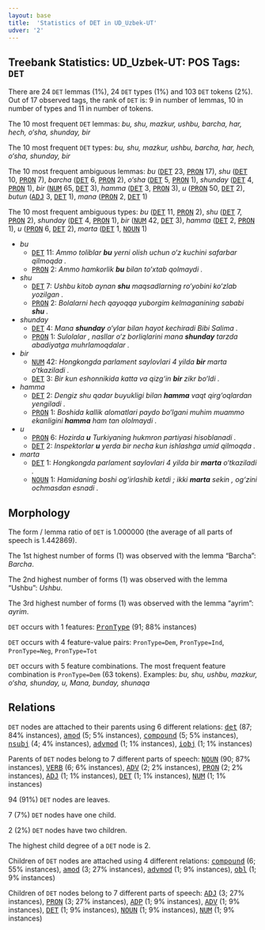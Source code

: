 ```yaml
---
layout: base
title:  'Statistics of DET in UD_Uzbek-UT'
udver: '2'
---
```


## Treebank Statistics: UD_Uzbek-UT: POS Tags: `DET`

There are 24 `DET` lemmas (1%), 24 `DET` types (1%) and 103 `DET` tokens (2%).
Out of 17 observed tags, the rank of `DET` is: 9 in number of lemmas, 10 in number of types and 11 in number of tokens.

The 10 most frequent `DET` lemmas: <em>bu, shu, mazkur, ushbu, barcha, har, hech, o‘sha, shunday, bir</em>

The 10 most frequent `DET` types:  <em>bu, shu, mazkur, ushbu, barcha, har, hech, o‘sha, shunday, bir</em>

The 10 most frequent ambiguous lemmas: <em>bu</em> (<tt><a href="uz_ut-pos-DET.html">DET</a></tt> 23, <tt><a href="uz_ut-pos-PRON.html">PRON</a></tt> 17), <em>shu</em> (<tt><a href="uz_ut-pos-DET.html">DET</a></tt> 10, <tt><a href="uz_ut-pos-PRON.html">PRON</a></tt> 7), <em>barcha</em> (<tt><a href="uz_ut-pos-DET.html">DET</a></tt> 6, <tt><a href="uz_ut-pos-PRON.html">PRON</a></tt> 2), <em>o‘sha</em> (<tt><a href="uz_ut-pos-DET.html">DET</a></tt> 5, <tt><a href="uz_ut-pos-PRON.html">PRON</a></tt> 1), <em>shunday</em> (<tt><a href="uz_ut-pos-DET.html">DET</a></tt> 4, <tt><a href="uz_ut-pos-PRON.html">PRON</a></tt> 1), <em>bir</em> (<tt><a href="uz_ut-pos-NUM.html">NUM</a></tt> 65, <tt><a href="uz_ut-pos-DET.html">DET</a></tt> 3), <em>hamma</em> (<tt><a href="uz_ut-pos-DET.html">DET</a></tt> 3, <tt><a href="uz_ut-pos-PRON.html">PRON</a></tt> 3), <em>u</em> (<tt><a href="uz_ut-pos-PRON.html">PRON</a></tt> 50, <tt><a href="uz_ut-pos-DET.html">DET</a></tt> 2), <em>butun</em> (<tt><a href="uz_ut-pos-ADJ.html">ADJ</a></tt> 3, <tt><a href="uz_ut-pos-DET.html">DET</a></tt> 1), <em>mana</em> (<tt><a href="uz_ut-pos-PRON.html">PRON</a></tt> 2, <tt><a href="uz_ut-pos-DET.html">DET</a></tt> 1)

The 10 most frequent ambiguous types:  <em>bu</em> (<tt><a href="uz_ut-pos-DET.html">DET</a></tt> 11, <tt><a href="uz_ut-pos-PRON.html">PRON</a></tt> 2), <em>shu</em> (<tt><a href="uz_ut-pos-DET.html">DET</a></tt> 7, <tt><a href="uz_ut-pos-PRON.html">PRON</a></tt> 2), <em>shunday</em> (<tt><a href="uz_ut-pos-DET.html">DET</a></tt> 4, <tt><a href="uz_ut-pos-PRON.html">PRON</a></tt> 1), <em>bir</em> (<tt><a href="uz_ut-pos-NUM.html">NUM</a></tt> 42, <tt><a href="uz_ut-pos-DET.html">DET</a></tt> 3), <em>hamma</em> (<tt><a href="uz_ut-pos-DET.html">DET</a></tt> 2, <tt><a href="uz_ut-pos-PRON.html">PRON</a></tt> 1), <em>u</em> (<tt><a href="uz_ut-pos-PRON.html">PRON</a></tt> 6, <tt><a href="uz_ut-pos-DET.html">DET</a></tt> 2), <em>marta</em> (<tt><a href="uz_ut-pos-DET.html">DET</a></tt> 1, <tt><a href="uz_ut-pos-NOUN.html">NOUN</a></tt> 1)


* <em>bu</em>
  * <tt><a href="uz_ut-pos-DET.html">DET</a></tt> 11: <em>Ammo toliblar <b>bu</b> yerni olish uchun o‘z kuchini safarbar qilmoqda .</em>
  * <tt><a href="uz_ut-pos-PRON.html">PRON</a></tt> 2: <em>Ammo hamkorlik <b>bu</b> bilan to‘xtab qolmaydi .</em>
* <em>shu</em>
  * <tt><a href="uz_ut-pos-DET.html">DET</a></tt> 7: <em>Ushbu kitob aynan <b>shu</b> maqsadlarning ro‘yobini ko‘zlab yozilgan .</em>
  * <tt><a href="uz_ut-pos-PRON.html">PRON</a></tt> 2: <em>Bolalarni hech qayoqqa yuborgim kelmaganining sababi <b>shu</b> .</em>
* <em>shunday</em>
  * <tt><a href="uz_ut-pos-DET.html">DET</a></tt> 4: <em>Mana <b>shunday</b> o‘ylar bilan hayot kechiradi Bibi Salima .</em>
  * <tt><a href="uz_ut-pos-PRON.html">PRON</a></tt> 1: <em>Sulolalar , nasllar o‘z borliqlarini mana <b>shunday</b> tarzda abadiyatga muhrlamoqdalar .</em>
* <em>bir</em>
  * <tt><a href="uz_ut-pos-NUM.html">NUM</a></tt> 42: <em>Hongkongda parlament saylovlari 4 yilda <b>bir</b> marta o‘tkaziladi .</em>
  * <tt><a href="uz_ut-pos-DET.html">DET</a></tt> 3: <em>Bir kun eshonnikida katta va qizg‘in <b>bir</b> zikr bo‘ldi .</em>
* <em>hamma</em>
  * <tt><a href="uz_ut-pos-DET.html">DET</a></tt> 2: <em>Dengiz shu qadar buyukligi bilan <b>hamma</b> vaqt qirg‘oqlardan yengiladi .</em>
  * <tt><a href="uz_ut-pos-PRON.html">PRON</a></tt> 1: <em>Boshida kallik alomatlari paydo bo‘lgani muhim muammo ekanligini <b>hamma</b> ham tan ololmaydi .</em>
* <em>u</em>
  * <tt><a href="uz_ut-pos-PRON.html">PRON</a></tt> 6: <em>Hozirda <b>u</b> Turkiyaning hukmron partiyasi hisoblanadi .</em>
  * <tt><a href="uz_ut-pos-DET.html">DET</a></tt> 2: <em>Inspektorlar <b>u</b> yerda bir necha kun ishlashga umid qilmoqda .</em>
* <em>marta</em>
  * <tt><a href="uz_ut-pos-DET.html">DET</a></tt> 1: <em>Hongkongda parlament saylovlari 4 yilda bir <b>marta</b> o‘tkaziladi .</em>
  * <tt><a href="uz_ut-pos-NOUN.html">NOUN</a></tt> 1: <em>Hamidaning boshi og‘irlashib ketdi ; ikki <b>marta</b> sekin , og‘zini ochmasdan esnadi .</em>

## Morphology

The form / lemma ratio of `DET` is 1.000000 (the average of all parts of speech is 1.442869).

The 1st highest number of forms (1) was observed with the lemma “Barcha”: <em>Barcha</em>.

The 2nd highest number of forms (1) was observed with the lemma “Ushbu”: <em>Ushbu</em>.

The 3rd highest number of forms (1) was observed with the lemma “ayrim”: <em>ayrim</em>.

`DET` occurs with 1 features: <tt><a href="uz_ut-feat-PronType.html">PronType</a></tt> (91; 88% instances)

`DET` occurs with 4 feature-value pairs: `PronType=Dem`, `PronType=Ind`, `PronType=Neg`, `PronType=Tot`

`DET` occurs with 5 feature combinations.
The most frequent feature combination is `PronType=Dem` (63 tokens).
Examples: <em>bu, shu, ushbu, mazkur, o‘sha, shunday, u, Mana, bunday, shunaqa</em>


## Relations

`DET` nodes are attached to their parents using 6 different relations: <tt><a href="uz_ut-dep-det.html">det</a></tt> (87; 84% instances), <tt><a href="uz_ut-dep-amod.html">amod</a></tt> (5; 5% instances), <tt><a href="uz_ut-dep-compound.html">compound</a></tt> (5; 5% instances), <tt><a href="uz_ut-dep-nsubj.html">nsubj</a></tt> (4; 4% instances), <tt><a href="uz_ut-dep-advmod.html">advmod</a></tt> (1; 1% instances), <tt><a href="uz_ut-dep-iobj.html">iobj</a></tt> (1; 1% instances)

Parents of `DET` nodes belong to 7 different parts of speech: <tt><a href="uz_ut-pos-NOUN.html">NOUN</a></tt> (90; 87% instances), <tt><a href="uz_ut-pos-VERB.html">VERB</a></tt> (6; 6% instances), <tt><a href="uz_ut-pos-ADV.html">ADV</a></tt> (2; 2% instances), <tt><a href="uz_ut-pos-PRON.html">PRON</a></tt> (2; 2% instances), <tt><a href="uz_ut-pos-ADJ.html">ADJ</a></tt> (1; 1% instances), <tt><a href="uz_ut-pos-DET.html">DET</a></tt> (1; 1% instances), <tt><a href="uz_ut-pos-NUM.html">NUM</a></tt> (1; 1% instances)

94 (91%) `DET` nodes are leaves.

7 (7%) `DET` nodes have one child.

2 (2%) `DET` nodes have two children.

The highest child degree of a `DET` node is 2.

Children of `DET` nodes are attached using 4 different relations: <tt><a href="uz_ut-dep-compound.html">compound</a></tt> (6; 55% instances), <tt><a href="uz_ut-dep-amod.html">amod</a></tt> (3; 27% instances), <tt><a href="uz_ut-dep-advmod.html">advmod</a></tt> (1; 9% instances), <tt><a href="uz_ut-dep-obl.html">obl</a></tt> (1; 9% instances)

Children of `DET` nodes belong to 7 different parts of speech: <tt><a href="uz_ut-pos-ADJ.html">ADJ</a></tt> (3; 27% instances), <tt><a href="uz_ut-pos-PRON.html">PRON</a></tt> (3; 27% instances), <tt><a href="uz_ut-pos-ADP.html">ADP</a></tt> (1; 9% instances), <tt><a href="uz_ut-pos-ADV.html">ADV</a></tt> (1; 9% instances), <tt><a href="uz_ut-pos-DET.html">DET</a></tt> (1; 9% instances), <tt><a href="uz_ut-pos-NOUN.html">NOUN</a></tt> (1; 9% instances), <tt><a href="uz_ut-pos-NUM.html">NUM</a></tt> (1; 9% instances)

